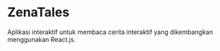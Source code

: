 # ZenaTales
Aplikasi interaktif untuk membaca cerita interaktif yang dikembangkan menggunakan React.js.
